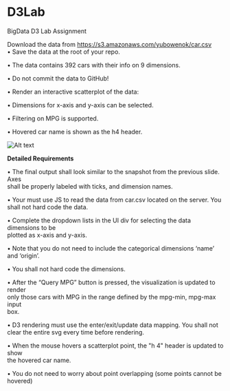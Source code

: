 # D3Lab
BigData  D3 Lab Assignment

Download	the	data	from https://s3.amazonaws.com/yubowenok/car.csv   
• Save	the	data	at	the	root	of	your	repo. 

• The	data	contains	392	cars	with	their	info	on	9	dimensions.

• Do	not	commit	the	data	to	GitHub!

• Render	an	interactive	scatterplot	of	the	data:

• Dimensions	 for	x-axis	and	y-axis	can	be	selected.

• Filtering	 on	MPG	is	supported.

• Hovered	car	name	is	shown	as	the	h4	header.

![Alt text](https://dl.dropboxusercontent.com/u/98842501/D3ScreenShot.JPG "Graph ScreenShot")

<b>Detailed	Requirements</b>

• The	final	output	 shall	look	similar	to	the	snapshot	 from	the	previous	 slide.	Axes	
shall	be	properly	labeled	with	ticks,	and	dimension	 names.

• Your	must	use	JS	to	read	the	data	from	 car.csv located	on	the	server.	You	shall	not	
hard	code	the	data.

• Complete	the	dropdown	 lists	in	the	UI	div	for	selecting	the	data	dimensions	 to	be	
plotted	as	x-axis	and	y-axis.	

• Note	that	you	do	not	need	 to	include	 the	categorical	 dimensions	‘name’	and	‘origin’.

• You	shall	 not	hard	code	the	dimensions.

• After	the	“Query	MPG”	button	is	pressed,	the	visualization	is	updated	to	render	
only	those	 cars	with	MPG	in	the	range	defined	 by	the	mpg-min,	mpg-max	input	
box.

• D3	rendering	 must	use	the	enter/exit/update	data	mapping.	You	shall	not	clear	the	
entire	svg every	time	before	rendering.

• When	the	mouse	hovers	a	scatterplot	point,	 the	"h 4"	header	is	updated	to	show	
the	hovered	car	name.

• You	do	not	need	to	worry	about	point	overlapping	 (some	points	cannot	be	hovered)
